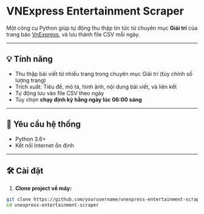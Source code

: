 # VNExpress Entertainment Scraper

Một công cụ Python giúp tự động thu thập tin tức từ chuyên mục **Giải trí** của trang báo [VnExpress](https://vnexpress.net/giai-tri), và lưu thành file CSV mỗi ngày.

---

## 💡 Tính năng

- Thu thập bài viết từ nhiều trang trong chuyên mục Giải trí (tùy chỉnh số lượng trang)
- Trích xuất: Tiêu đề, mô tả, hình ảnh, nội dung bài viết, và liên kết
- Tự động lưu vào file CSV theo ngày
- Tùy chọn **chạy định kỳ hằng ngày lúc 06:00 sáng**

---

## 🧩 Yêu cầu hệ thống

- Python 3.6+
- Kết nối Internet ổn định

---

## 🛠️ Cài đặt

1. **Clone project về máy:**

```bash
git clone https://github.com/yourusername/vnexpress-entertainment-scraper.git
cd vnexpress-entertainment-scraper
